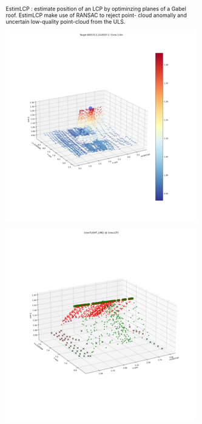  EstimLCP : estimate position of an LCP by optiminzing planes of a 
              Gabel roof. EstimLCP make use of RANSAC to reject point-
              cloud anomally and uncertain low-quality point-cloud from
              the ULS.

![LCP Color by Height](https://github.com/phisan-chula/UAV_Research/blob/main/LidarTarget_LCP/Plot_Target_Hgt.svg)

![LCP fitted by two planes](https://github.com/phisan-chula/UAV_Research/blob/main/LidarTarget_LCP/Plot_Target_Fit.svg)

